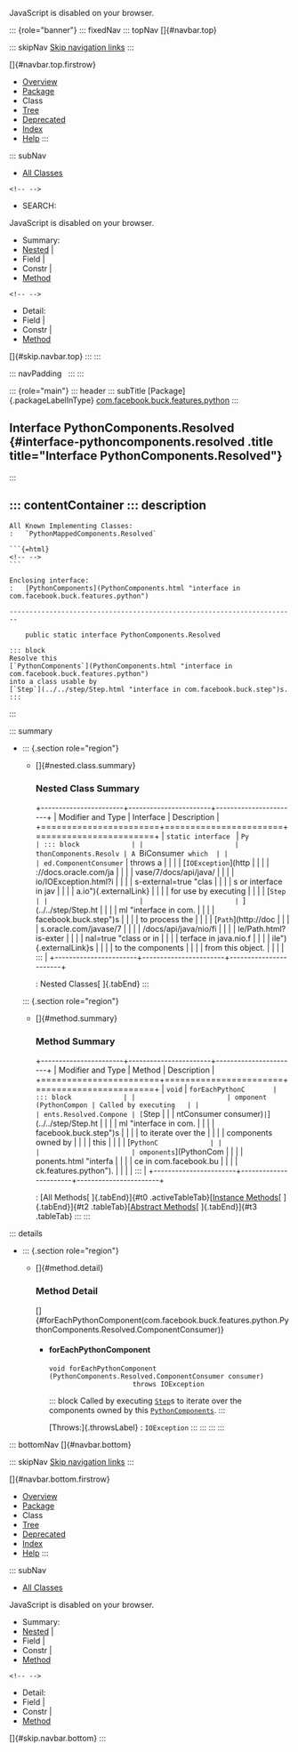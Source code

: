 <div>

JavaScript is disabled on your browser.

</div>

::: {role="banner"}
::: fixedNav
::: topNav
[]{#navbar.top}

::: skipNav
[Skip navigation links](#skip.navbar.top "Skip navigation links")
:::

[]{#navbar.top.firstrow}

-   [Overview](../../../../../index.html)
-   [Package](package-summary.html)
-   Class
-   [Tree](package-tree.html)
-   [Deprecated](../../../../../deprecated-list.html)
-   [Index](../../../../../index-all.html)
-   [Help](../../../../../help-doc.html)
:::

::: subNav
-   [All Classes](../../../../../allclasses.html)

```{=html}
<!-- -->
```
-   SEARCH:

<div>

<div>

JavaScript is disabled on your browser.

</div>

</div>

<div>

-   Summary: 
-   [Nested](#nested.class.summary) \| 
-   Field \| 
-   Constr \| 
-   [Method](#method.summary)

```{=html}
<!-- -->
```
-   Detail: 
-   Field \| 
-   Constr \| 
-   [Method](#method.detail)

</div>

[]{#skip.navbar.top}
:::
:::

::: navPadding
 
:::
:::

::: {role="main"}
::: header
::: subTitle
[Package]{.packageLabelInType} [com.facebook.buck.features.python](package-summary.html)
:::

## Interface PythonComponents.Resolved {#interface-pythoncomponents.resolved .title title="Interface PythonComponents.Resolved"}
:::

::: contentContainer
::: description
-   

    All Known Implementing Classes:
    :   `PythonMappedComponents.Resolved`

    ```{=html}
    <!-- -->
    ```

    Enclosing interface:
    :   [PythonComponents](PythonComponents.html "interface in com.facebook.buck.features.python")

    ------------------------------------------------------------------------

        public static interface PythonComponents.Resolved

    ::: block
    Resolve this
    [`PythonComponents`](PythonComponents.html "interface in com.facebook.buck.features.python")
    into a class usable by
    [`Step`](../../step/Step.html "interface in com.facebook.buck.step")s.
    :::
:::

::: summary
-   ::: {.section role="region"}
    -   []{#nested.class.summary}

        ### Nested Class Summary

        +-----------------------+-----------------------+-----------------------+
        | Modifier and Type     | Interface             | Description           |
        +=======================+=======================+=======================+
        | `static interface `   | `Py                   | ::: block             |
        |                       | thonComponents.Resolv | A `BiConsumer` which  |
        |                       | ed.ComponentConsumer` | throws a              |
        |                       |                       | [`IOException`](http  |
        |                       |                       | ://docs.oracle.com/ja |
        |                       |                       | vase/7/docs/api/java/ |
        |                       |                       | io/IOException.html?i |
        |                       |                       | s-external=true "clas |
        |                       |                       | s or interface in jav |
        |                       |                       | a.io"){.externalLink} |
        |                       |                       | for use by executing  |
        |                       |                       | [`Step                |
        |                       |                       | `](../../step/Step.ht |
        |                       |                       | ml "interface in com. |
        |                       |                       | facebook.buck.step")s |
        |                       |                       | to process the        |
        |                       |                       | [`Path`](http://doc   |
        |                       |                       | s.oracle.com/javase/7 |
        |                       |                       | /docs/api/java/nio/fi |
        |                       |                       | le/Path.html?is-exter |
        |                       |                       | nal=true "class or in |
        |                       |                       | terface in java.nio.f |
        |                       |                       | ile"){.externalLink}s |
        |                       |                       | to the components     |
        |                       |                       | from this object.     |
        |                       |                       | :::                   |
        +-----------------------+-----------------------+-----------------------+

        : Nested Classes[ ]{.tabEnd}
    :::

    ::: {.section role="region"}
    -   []{#method.summary}

        ### Method Summary

        +-----------------------+-----------------------+-----------------------+
        | Modifier and Type     | Method                | Description           |
        +=======================+=======================+=======================+
        | `void`                | `forEachPythonC       | ::: block             |
        |                       | omponent​(PythonCompon | Called by executing   |
        |                       | ents.Resolved.Compone | [`Step                |
        |                       | ntConsumer consumer)` | `](../../step/Step.ht |
        |                       |                       | ml "interface in com. |
        |                       |                       | facebook.buck.step")s |
        |                       |                       | to iterate over the   |
        |                       |                       | components owned by   |
        |                       |                       | this                  |
        |                       |                       | [`PythonC             |
        |                       |                       | omponents`](PythonCom |
        |                       |                       | ponents.html "interfa |
        |                       |                       | ce in com.facebook.bu |
        |                       |                       | ck.features.python"). |
        |                       |                       | :::                   |
        +-----------------------+-----------------------+-----------------------+

        : [All Methods[ ]{.tabEnd}]{#t0 .activeTableTab}[[Instance
        Methods](javascript:show(2);)[ ]{.tabEnd}]{#t2
        .tableTab}[[Abstract
        Methods](javascript:show(4);)[ ]{.tabEnd}]{#t3 .tableTab}
    :::
:::

::: details
-   ::: {.section role="region"}
    -   []{#method.detail}

        ### Method Detail

        []{#forEachPythonComponent(com.facebook.buck.features.python.PythonComponents.Resolved.ComponentConsumer)}

        -   #### forEachPythonComponent

            ``` methodSignature
            void forEachPythonComponent​(PythonComponents.Resolved.ComponentConsumer consumer)
                                 throws IOException
            ```

            ::: block
            Called by executing
            [`Step`](../../step/Step.html "interface in com.facebook.buck.step")s
            to iterate over the components owned by this
            [`PythonComponents`](PythonComponents.html "interface in com.facebook.buck.features.python").
            :::

            [Throws:]{.throwsLabel}
            :   `IOException`
    :::
:::
:::
:::

::: bottomNav
[]{#navbar.bottom}

::: skipNav
[Skip navigation links](#skip.navbar.bottom "Skip navigation links")
:::

[]{#navbar.bottom.firstrow}

-   [Overview](../../../../../index.html)
-   [Package](package-summary.html)
-   Class
-   [Tree](package-tree.html)
-   [Deprecated](../../../../../deprecated-list.html)
-   [Index](../../../../../index-all.html)
-   [Help](../../../../../help-doc.html)
:::

::: subNav
-   [All Classes](../../../../../allclasses.html)

<div>

<div>

JavaScript is disabled on your browser.

</div>

</div>

<div>

-   Summary: 
-   [Nested](#nested.class.summary) \| 
-   Field \| 
-   Constr \| 
-   [Method](#method.summary)

```{=html}
<!-- -->
```
-   Detail: 
-   Field \| 
-   Constr \| 
-   [Method](#method.detail)

</div>

[]{#skip.navbar.bottom}
:::
